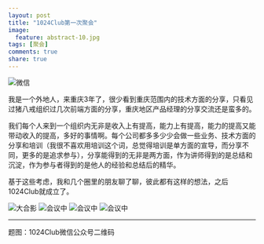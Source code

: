 ```yaml
---
layout: post
title: "1024Club第一次聚会"
image:
  feature: abstract-10.jpg
tags: [聚会]
comments: true
share: true
---
```


![微信](http://pic.yupoo.com/peigen123_v/Eoy1EbLh/hj0LC.jpg)

我是一个外地人，来重庆3年了，很少看到重庆范围内的技术方面的分享，只看见过猪八戒组织过几次前端方面的分享，重庆地区产品经理的分享交流还是蛮多的。

我们每个人来到一个组织内无非是收入上有提高，能力上有提高，能力的提高又能带动收入的提高，多好的事情啊。每个公司都多多少少会做一些业务、技术方面的分享和培训（我很不喜欢用培训这个词，总觉得培训是单方面的宣导，而分享不同，更多的是追求参与），分享能得到的无非是两方面，作为讲师得到的是总结和沉淀，作为参与者得到的是他人的经验和总结后的精华。

基于这些考虑，我和几个圈里的朋友聊了聊，彼此都有这样的想法，之后1024Club就成立了。


![大合影](http://pic.yupoo.com/peigen123_v/EoyTZCsY/5Dwvo.jpg)
![会议中](http://pic.yupoo.com/peigen123_v/EoCqgXwI/Qpvsb.jpg)
![会议中](http://pic.yupoo.com/peigen123_v/EoCqh0VT/tuYkf.jpg)
![会议中](http://pic.yupoo.com/peigen123_v/EoCqDRJH/12Ou2o.jpg)

---
题图：1024Club微信公众号二维码